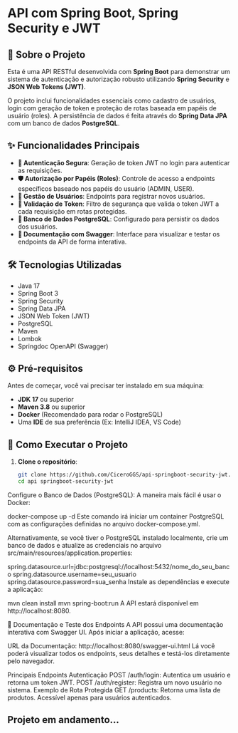 # API com Spring Boot, Spring Security e JWT

## 📖 Sobre o Projeto
Esta é uma API RESTful desenvolvida com **Spring Boot** para demonstrar um sistema de autenticação e autorização robusto utilizando **Spring Security** e **JSON Web Tokens (JWT)**.

O projeto inclui funcionalidades essenciais como cadastro de usuários, login com geração de token e proteção de rotas baseada em papéis de usuário (roles). A persistência de dados é feita através do **Spring Data JPA** com um banco de dados **PostgreSQL**.

## ✨ Funcionalidades Principais
- **🔐 Autenticação Segura**: Geração de token JWT no login para autenticar as requisições.
- **🛡️ Autorização por Papéis (Roles)**: Controle de acesso a endpoints específicos baseado nos papéis do usuário (ADMIN, USER).
- **👤 Gestão de Usuários**: Endpoints para registrar novos usuários.
- **🔑 Validação de Token**: Filtro de segurança que valida o token JWT a cada requisição em rotas protegidas.
- **🐘 Banco de Dados PostgreSQL**: Configurado para persistir os dados dos usuários.
- **📄 Documentação com Swagger**: Interface para visualizar e testar os endpoints da API de forma interativa.

## 🛠️ Tecnologias Utilizadas
- Java 17
- Spring Boot 3
- Spring Security
- Spring Data JPA
- JSON Web Token (JWT)
- PostgreSQL
- Maven
- Lombok
- Springdoc OpenAPI (Swagger)

## ⚙️ Pré-requisitos
Antes de começar, você vai precisar ter instalado em sua máquina:
- **JDK 17** ou superior
- **Maven 3.8** ou superior
- **Docker** (Recomendado para rodar o PostgreSQL)
- Uma **IDE** de sua preferência (Ex: IntelliJ IDEA, VS Code)

## 🚀 Como Executar o Projeto
1. **Clone o repositório**:
   ```bash
   git clone https://github.com/CiceroGGS/api-springboot-security-jwt.git
   cd api springboot-security-jwt
Configure o Banco de Dados (PostgreSQL):
A maneira mais fácil é usar o Docker:

docker-compose up -d
Este comando irá iniciar um container PostgreSQL com as configurações definidas no arquivo docker-compose.yml.

Alternativamente, se você tiver o PostgreSQL instalado localmente, crie um banco de dados e atualize as credenciais no arquivo src/main/resources/application.properties:

spring.datasource.url=jdbc:postgresql://localhost:5432/nome_do_seu_banco
spring.datasource.username=seu_usuario
spring.datasource.password=sua_senha
Instale as dependências e execute a aplicação:

mvn clean install
mvn spring-boot:run
A API estará disponível em http://localhost:8080.

📄 Documentação e Teste dos Endpoints
A API possui uma documentação interativa com Swagger UI. Após iniciar a aplicação, acesse:

URL da Documentação: http://localhost:8080/swagger-ui.html
Lá você poderá visualizar todos os endpoints, seus detalhes e testá-los diretamente pelo navegador.

Principais Endpoints
Autenticação
POST /auth/login: Autentica um usuário e retorna um token JWT.
POST /auth/register: Registra um novo usuário no sistema.
Exemplo de Rota Protegida
GET /products: Retorna uma lista de produtos. Acessível apenas para usuários autenticados.


## Projeto em andamento...
